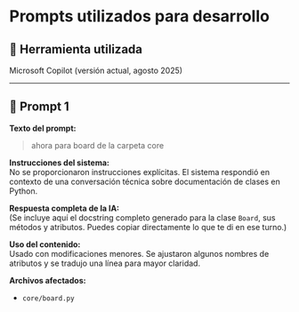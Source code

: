 # Prompts utilizados para desarrollo

## 🧠 Herramienta utilizada
Microsoft Copilot (versión actual, agosto 2025)

---

## 📝 Prompt 1

**Texto del prompt:**  
> ahora para board de la carpeta core

**Instrucciones del sistema:**  
No se proporcionaron instrucciones explícitas. El sistema respondió en contexto de una conversación técnica sobre documentación de clases en Python.

**Respuesta completa de la IA:**  
(Se incluye aquí el docstring completo generado para la clase `Board`, sus métodos y atributos. Puedes copiar directamente lo que te di en ese turno.)

**Uso del contenido:**  
Usado con modificaciones menores. Se ajustaron algunos nombres de atributos y se tradujo una línea para mayor claridad.

**Archivos afectados:**  
- `core/board.py`
